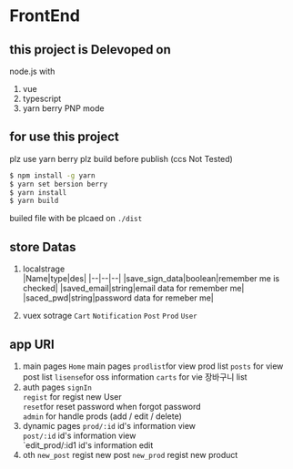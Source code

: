 # FrontEnd

## this project is Delevoped on
node.js with
  1. vue
  2. typescript
  3. yarn berry PNP mode

## for use this project
plz use yarn berry
plz build before publish (ccs Not Tested)

```bash
$ npm install -g yarn
$ yarn set bersion berry
$ yarn install
$ yarn build
```
builed file with be plcaed on `./dist`

## store Datas

1. localstrage  
|Name|type|des|
|--|--|--|
|save_sign_data|boolean|remember me is checked|
|saved_email|string|email data for remember me|
|saced_pwd|string|password data for remeber me|

2. vuex sotrage
`Cart`
`Notification`
`Post`
`Prod`
`User`

## app URI
1. main pages
`Home` main pages
`prodlist`for view prod list
`posts` for view post list
`lisense`for oss information
`carts`  for vie 장바구니 list
2. auth pages
`signIn`  
`regist` for regist new User  
`reset`for reset password when forgot password  
`admin` for handle prods (add / edit / delete)  
3. dynamic pages
`prod/:id` id's information view  
`post/:id` id's information view  
`edit_prod/:id1 id's information edit  
4. oth
`new_post` regist new post
`new_prod` regist new product  
